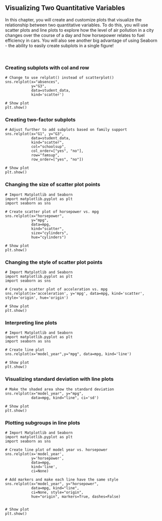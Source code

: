 ## Visualizing Two Quantitative Variables

In this chapter, you will create and customize plots that visualize the relationship between two quantitative variables. To do this, you will use scatter plots and line plots to explore how the level of air pollution in a city changes over the course of a day and how horsepower relates to fuel efficiency in cars. You will also see another big advantage of using Seaborn - the ability to easily create subplots in a single figure!

<br>

### Creating subplots with col and row

```
# Change to use relplot() instead of scatterplot()
sns.relplot(x="absences",
            y="G3",
            data=student_data,
            kind='scatter')

# Show plot
plt.show()
```

### Creating two-factor subplots

```
# Adjust further to add subplots based on family support
sns.relplot(x="G1", y="G3",
            data=student_data,
            kind="scatter",
            col="schoolsup",
            col_order=["yes", "no"],
            row="famsup",
            row_order=["yes", "no"])

# Show plot
plt.show()
```

### Changing the size of scatter plot points

```
# Import Matplotlib and Seaborn
import matplotlib.pyplot as plt
import seaborn as sns

# Create scatter plot of horsepower vs. mpg
sns.relplot(x="horsepower",
            y="mpg",
            data=mpg,
            kind="scatter",
            size="cylinders",
            hue="cylinders")

# Show plot
plt.show()
```

### Changing the style of scatter plot points

```
# Import Matplotlib and Seaborn
import matplotlib.pyplot as plt
import seaborn as sns

# Create a scatter plot of acceleration vs. mpg
sns.relplot(x='acceleration', y='mpg', data=mpg, kind='scatter', style='origin', hue='origin')

# Show plot
plt.show()
```

### Interpreting line plots

```
# Import Matplotlib and Seaborn
import matplotlib.pyplot as plt
import seaborn as sns

# Create line plot
sns.relplot(x="model_year",y="mpg", data=mpg, kind='line')

# Show plot
plt.show()
```

### Visualizing standard deviation with line plots

```
# Make the shaded area show the standard deviation
sns.relplot(x="model_year", y="mpg",
            data=mpg, kind="line", ci='sd')

# Show plot
plt.show()
```

### Plotting subgroups in line plots

```
# Import Matplotlib and Seaborn
import matplotlib.pyplot as plt
import seaborn as sns

# Create line plot of model year vs. horsepower
sns.relplot(x='model_year',
            y='horsepower',
            data=mpg,
            kind='line',
            ci=None)

# Add markers and make each line have the same style
sns.relplot(x="model_year", y="horsepower", 
            data=mpg, kind="line", 
            ci=None, style="origin", 
            hue="origin", markers=True, dashes=False)


# Show plot
plt.show()
```